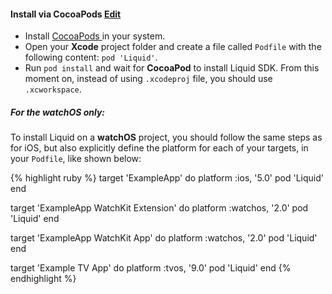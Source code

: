 
<h4 id='install-via-cocoapods'>Install via CocoaPods <a href="https://github.com/lqd-io/documentation/edit/gh-pages/_{{ page.collection }}/{{ page.version | downcase }}/sections/1-cocoapods.md" target="new" class="btn btn-xs btn-default btn-edit"><span class="fa fa-pencil"></span> Edit</a></h4>

* Install <a href='http://cocoapods.org/' target='_blank'>CocoaPods <sup class='fa fa-external-link small'></sup></a> in your system.
* Open your **Xcode** project folder and create a file called `Podfile` with the following content: `pod 'Liquid'`.
* Run `pod install` and wait for **CocoaPod** to install Liquid SDK. From this moment on, instead of using `.xcodeproj` file, you should use `.xcworkspace`.

##### For the watchOS only:

To install Liquid on a **watchOS** project, you should follow the same steps as for iOS, but also explicitly define the platform for each of your targets, in your `Podfile`, like shown below:

{% highlight ruby %}
target 'ExampleApp' do
  platform :ios, '5.0'
  pod 'Liquid'
end

target 'ExampleApp WatchKit Extension' do
  platform :watchos, '2.0'
  pod 'Liquid'
end

target 'ExampleApp WatchKit App' do
  platform :watchos, '2.0'
  pod 'Liquid'
end

target 'Example TV App' do
  platform :tvos, '9.0'
  pod 'Liquid'
end
{% endhighlight %}
